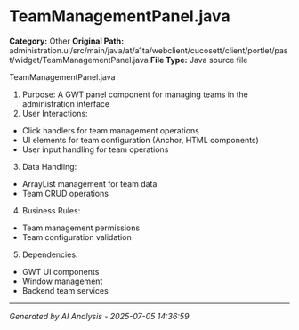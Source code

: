 # TeamManagementPanel.java

**Category:** Other
**Original Path:** administration.ui/src/main/java/at/a1ta/webclient/cucosett/client/portlet/past/widget/TeamManagementPanel.java
**File Type:** Java source file

TeamManagementPanel.java
1. Purpose: A GWT panel component for managing teams in the administration interface
2. User Interactions:
- Click handlers for team management operations
- UI elements for team configuration (Anchor, HTML components)
- User input handling for team operations
3. Data Handling:
- ArrayList management for team data
- Team CRUD operations
4. Business Rules:
- Team management permissions
- Team configuration validation
5. Dependencies:
- GWT UI components
- Window management
- Backend team services

---
*Generated by AI Analysis - 2025-07-05 14:36:59*
